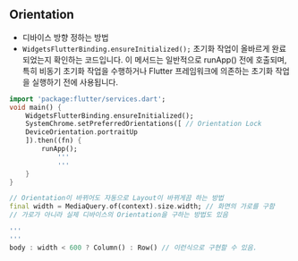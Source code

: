 ## Orientation ##

- 디바이스 방향 정하는 방법
- `WidgetsFlutterBinding.ensureInitialized();` 초기화 작업이 올바르게 완료되었는지 확인하는 코드입니다. 이 메서드는 일반적으로 runApp() 전에 호출되며, 특히 비동기 초기화 작업을 수행하거나 Flutter 프레임워크에 의존하는 초기화 작업을 실행하기 전에 사용됩니다.

```dart
import 'package:flutter/services.dart';
void main() {
	WidgetsFlutterBinding.ensureInitialized();
	SystemChrome.setPreferredOrientations([ // Orientation Lock
	DeviceOrientation.portraitUp
	]).then((fn) {
		runApp();
			'''
			'''
	}
}

// Orientation이 바뀌어도 자동으로 Layout이 바뀌게끔 하는 방법
final width = MediaQuery.of(context).size.width; // 화면의 가로를 구함
// 가로가 아니라 실제 디바이스의 Orientation을 구하는 방법도 있음

'''
'''
body : width < 600 ? Column() : Row() // 이런식으로 구현할 수 있음. 
```